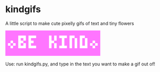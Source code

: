 # kindgifs
A little script to make cute pixelly gifs of text and tiny flowers

![be kind](https://raw.githubusercontent.com/ianfare/kindgifs/master/be_kind.gif)

Use: run kindgifs.py, and type in the text you want to make a gif out of! 
